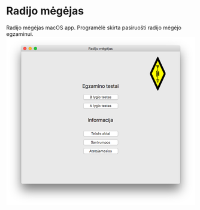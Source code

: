 # Radijo mėgėjas
Radijo mėgėjas macOS app. Programėlė skirta pasiruošti radijo mėgėjo egzaminui.
![radijo mėgėjas pagrindinis langas][img1]

[img1]: https://github.com/kesrut/rmegejas/blob/master/img1.png?raw=true


